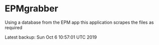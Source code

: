 # EPMgrabber
Using a database from the EPM app this application scrapes the files as required


Latest backup: Sun Oct 6 10:57:01 UTC 2019
